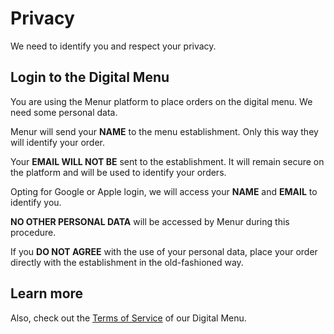 # Privacy

We need to identify you and respect your privacy.

## Login to the Digital Menu

You are using the Menur platform to place orders on the digital menu. We need some personal data.

Menur will send your **NAME** to the menu establishment. Only this way they will identify your order.

Your **EMAIL WILL NOT BE** sent to the establishment. It will remain secure on the platform and will be used to identify your orders.

Opting for Google or Apple login, we will access your **NAME** and **EMAIL** to identify you.

**NO OTHER PERSONAL DATA** will be accessed by Menur during this procedure.

If you **DO NOT AGREE** with the use of your personal data, place your order directly with the establishment in the old-fashioned way.

## Learn more

Also, check out the [Terms of Service](../../../termos/cardapio) of our Digital Menu.
